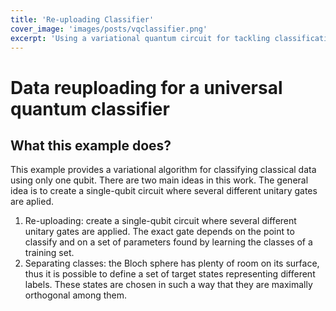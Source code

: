 ```yaml
---
title: 'Re-uploading Classifier'
cover_image: 'images/posts/vqclassifier.png'
excerpt: 'Using a variational quantum circuit for tackling classification problems'
---
```


# Data reuploading for a universal quantum classifier

## What this example does?

This example provides a variational algorithm for classifying classical data using only one qubit. There are two main ideas in this work. The general idea is to create a single-qubit circuit where several different unitary gates are aplied.

1. Re-uploading: create a single-qubit circuit where several different unitary gates are applied. The exact gate depends on the point to classify and on a set of parameters found by learning the classes of a training set.
2. Separating classes: the Bloch sphere has plenty of room on its surface, thus it is possible to define a set of target states representing different labels. These states are chosen in such a way that they are maximally orthogonal among them.

